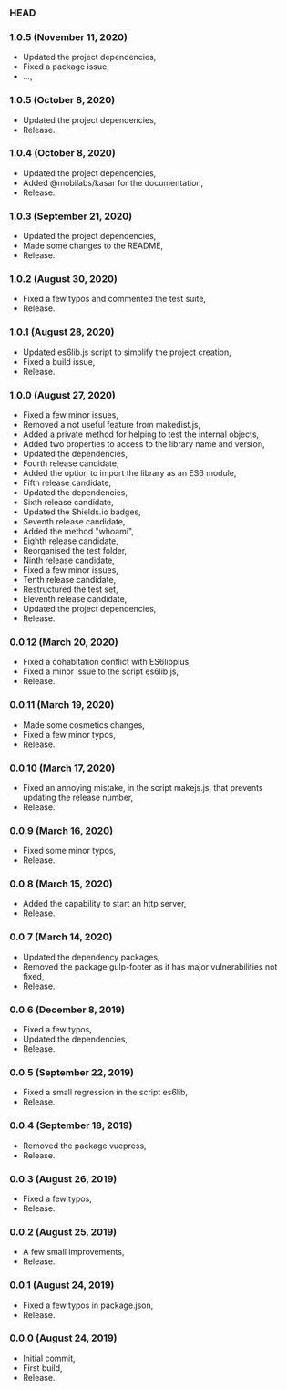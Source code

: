 ### HEAD

### 1.0.5 (November 11, 2020)

  * Updated the project dependencies,
  * Fixed a package issue,
  * ...,


### 1.0.5 (October 8, 2020)

  * Updated the project dependencies,
  * Release.


### 1.0.4 (October 8, 2020)

  * Updated the project dependencies,
  * Added @mobilabs/kasar for the documentation,
  * Release.


### 1.0.3 (September 21, 2020)

  * Updated the project dependencies,
  * Made some changes to the README,
  * Release.


### 1.0.2 (August 30, 2020)

  * Fixed a few typos and commented the test suite,
  * Release.


### 1.0.1 (August 28, 2020)

  * Updated es6lib.js script to simplify the project creation,
  * Fixed a build issue,
  * Release.


### 1.0.0 (August 27, 2020)

  * Fixed a few minor issues,
  * Removed a not useful feature from makedist.js,
  * Added a private method for helping to test the internal objects,
  * Added two properties to access to the library name and version,
  * Updated the dependencies,
  * Fourth release candidate,
  * Added the option to import the library as an ES6 module,
  * Fifth release candidate,
  * Updated the dependencies,
  * Sixth release candidate,
  * Updated the Shields.io badges,
  * Seventh release candidate,
  * Added the method "whoami",
  * Eighth release candidate,
  * Reorganised the test folder,
  * Ninth release candidate,
  * Fixed a few minor issues,
  * Tenth release candidate,
  * Restructured the test set,
  * Eleventh release candidate,
  * Updated the project dependencies,
  * Release.


### 0.0.12 (March 20, 2020)

  * Fixed a cohabitation conflict with ES6libplus,
  * Fixed a minor issue to the script es6lib.js,
  * Release.


### 0.0.11 (March 19, 2020)

  * Made some cosmetics changes,
  * Fixed a few minor typos,
  * Release.


### 0.0.10 (March 17, 2020)

  * Fixed an annoying mistake, in the script makejs.js, that prevents updating the release number,
  * Release.


### 0.0.9 (March 16, 2020)

  * Fixed some minor typos,
  * Release.


### 0.0.8 (March 15, 2020)

  * Added the capability to start an http server,
  * Release.


### 0.0.7 (March 14, 2020)

  * Updated the dependency packages,
  * Removed the package gulp-footer as it has major vulnerabilities not fixed,
  * Release.


### 0.0.6 (December 8, 2019)

  * Fixed a few typos,
  * Updated the dependencies,
  * Release.


### 0.0.5 (September 22, 2019)

  * Fixed a small regression in the script es6lib,
  * Release.


### 0.0.4 (September 18, 2019)

  * Removed the package vuepress,
  * Release.


### 0.0.3 (August 26, 2019)

  * Fixed a few typos,
  * Release.


### 0.0.2 (August 25, 2019)

  * A few small improvements,
  * Release.


### 0.0.1 (August 24, 2019)

  * Fixed a few typos in package.json,
  * Release.


### 0.0.0 (August 24, 2019)

  * Initial commit,
  * First build,
  * Release.
